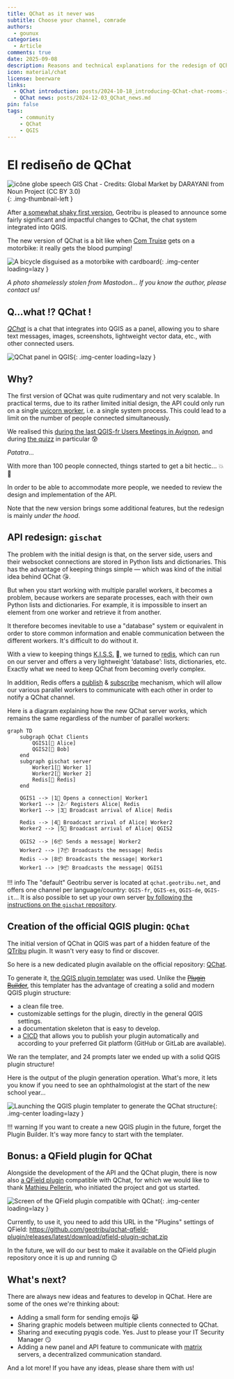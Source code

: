 ```yaml
---
title: QChat as it never was
subtitle: Choose your channel, comrade
authors:
  - gounux
categories:
  - Article
comments: true
date: 2025-09-08
description: Reasons and technical explanations for the redesign of QChat, the system for chatting with peers in QGIS.
icon: material/chat
license: beerware
links:
  - QChat introduction: posts/2024-10-18_introducing-QChat-chat-rooms-in-QGIS.md
  - QChat news: posts/2024-12-03_QChat_news.md
pin: false
tags:
    - community
    - QChat
    - QGIS
---
```


# El rediseño de QChat

![icône globe speech GIS Chat - Credits: Global Market by DARAYANI from Noun Project (CC BY 3.0)](https://cdn.geotribu.fr/img/logos-icones/divers/globe_speech_GISChat.svg){: .img-thumbnail-left }

After [a somewhat shaky first version](./2024-10-18_introducing-QChat-chat-rooms-in-QGIS.md), Geotribu is pleased to announce some fairly significant and impactful changes to QChat, the chat system integrated into QGIS.

The new version of QChat is a bit like when [Com Truise](https://www.youtube.com/watch?v=L4ENAdECytk) gets on a motorbike: it really gets the blood pumping!

![A bicycle disguised as a motorbike with cardboard](https://cdn.geotribu.fr/img/articles-blog-rdp/articles/2025/qchat_revolution/velo_deguise_en_moto.png){: .img-center loading=lazy }

<!-- more -->

_A photo shamelessly stolen from Mastodon... If you know the author, please contact us!_

## Q...what !? QChat !

[_QChat_](https://plugins.qgis.org/plugins/qchat/) is a chat that integrates into QGIS as a panel, allowing you to share text messages, images, screenshots, lightweight vector data, etc., with other connected users.

![QChat panel in QGIS](https://cdn.geotribu.fr/img/articles-blog-rdp/articles/2025/qchat_revolution/screen_qchat_qgis.webp){: .img-center loading=lazy }

## Why?

The first version of QChat was quite rudimentary and not very scalable. In practical terms, due to its rather limited initial design, the API could only run on a single [uvicorn worker](https://fastapi.tiangolo.com/deployment/server-workers/), i.e. a single system process. This could lead to a limit on the number of people connected simultaneously.

We realised this [during the last QGIS-fr Users Meetings in Avignon](https://video.osgeo.org/w/cabBYiLUoRAZZbLp2CTRj7), and during [the quizz](https://slides.geotribu.net/2025-06-11_qchat_qgisfr2025.html#/0/24) in particular :cold_sweat:

_Patatra_...

With more than 100 people connected, things started to get a bit hectic... :boom::dash:

In order to be able to accommodate more people, we needed to review the design and implementation of the API.

Note that the new version brings some additional features, but the redesign is mainly _under the hood_.

## API redesign: `gischat`

The problem with the initial design is that, on the server side, users and their websocket connections are stored in Python lists and dictionaries. This has the advantage of keeping things simple — which was kind of the initial idea behind QChat :kissing_heart:.

But when you start working with multiple parallel workers, it becomes a problem, because workers are separate processes, each with their own Python lists and dictionaries. For example, it is impossible to insert an element from one worker and retrieve it from another.

It therefore becomes inevitable to use a "database" system or equivalent in order to store common information and enable communication between the different workers. It's difficult to do without it.

With a view to keeping things [K.I.S.S.](https://en.wikipedia.org/wiki/KISS_principle) :kiss:, we turned to [redis](https://redis.io/), which can run on our server and offers a very lightweight ‘database’: lists, dictionaries, etc. Exactly what we need to keep QChat from becoming overly complex.

In addition, Redis offers a [publish](https://redis.io/docs/latest/commands/publish/) & [subscribe](https://redis.io/docs/latest/commands/subscribe/) mechanism, which will allow our various parallel workers to communicate with each other in order to notify a QChat channel.

Here is a diagram explaining how the new QChat server works, which remains the same regardless of the number of parallel workers:

```mermaid
graph TD
    subgraph QChat Clients
        QGIS1[👩 Alice]
        QGIS2[👨 Bob]
    end
    subgraph gischat server
        Worker1[🤖 Worker 1]
        Worker2[🤖 Worker 2]
        Redis[💾 Redis]
    end

    QGIS1 --> |1👋 Opens a connection| Worker1
    Worker1 --> |2✅ Registers Alice| Redis
    Worker1 --> |3👋 Broadcast arrival of Alice| Redis

    Redis --> |4👋 Broadcast arrival of Alice| Worker2
    Worker2 --> |5👋 Broadcast arrival of Alice| QGIS2

    QGIS2 --> |6📦 Sends a message| Worker2
    Worker2 --> |7📦 Broadcasts the message| Redis
    Redis --> |8📦 Broadcasts the message| Worker1
    Worker1 --> |9📦 Broadcasts the message| QGIS1
```

!!! info
    The "default" Geotribu server is located at `qchat.geotribu.net`, and offers one channel per language/country: `QGIS-fr`, `QGIS-es`, `QGIS-de`, `QGIS-it`... It is also possible to set up your own server [by following the instructions on the `gischat` repository](https://github.com/geotribu/gischat#deploy-a-self-hosted-instance).

## Creation of the official QGIS plugin: `QChat`

The initial version of QChat in QGIS was part of a hidden feature of the [QTribu](https://plugins.qgis.org/plugins/qtribu/) plugin. It wasn't very easy to find or discover.

So here is a new dedicated plugin available on the official repository: [QChat](https://plugins.qgis.org/plugins/qchat/).

To generate it, [the QGIS plugin templater](https://oslandia.gitlab.io/qgis/template-qgis-plugin/) was used. Unlike the [~~Plugin Builder~~](https://plugins.qgis.org/plugins/pluginbuilder/), this templater has the advantage of creating a solid and modern QGIS plugin structure:

- a clean file tree.
- customizable settings for the plugin, directly in the general QGIS settings.
- a documentation skeleton that is easy to develop.
- a [CICD](https://en.wikipedia.org/wiki/CI/CD) that allows you to publish your plugin automatically and according to your preferred Git platform (GitHub or GitLab are available).

We ran the templater, and 24 prompts later we ended up with a solid QGIS plugin structure!

Here is the output of the plugin generation operation. What's more, it lets you know if you need to see an ophthalmologist at the start of the new school year...

![Launching the QGIS plugin templater to generate the QChat structure](https://cdn.geotribu.fr/img/articles-blog-rdp/articles/2025/qchat_revolution/qchat_plugin_templater_run.webp){: .img-center loading=lazy }

!!! warning
    If you want to create a new QGIS plugin in the future, forget the Plugin Builder. It's way more fancy to start with the templater.

## Bonus: a QField plugin for QChat

Alongside the development of the API and the QChat plugin, there is now also [a QField plugin](https://github.com/geotribu/qchat-qfield-plugin) compatible with QChat, for which we would like to thank [Mathieu Pellerin](https://github.com/nirvn), who initiated the project and got us started.

![Screen of the QField plugin compatible with QChat](https://cdn.geotribu.fr/img/articles-blog-rdp/articles/2024/qchat/prez/ecran_qchat_qfield_plugin.webp){: .img-center loading=lazy }

Currently, to use it, you need to add this URL in the "Plugins" settings of QField: <https://github.com/geotribu/qchat-qfield-plugin/releases/latest/download/qfield-plugin-qchat.zip>

In the future, we will do our best to make it available on the QField plugin repository once it is up and running :wink:

## What's next?

There are always new ideas and features to develop in QChat. Here are some of the ones we're thinking about:

- Adding a small form for sending emojis :joy_cat:
- Sharing graphic models between multiple clients connected to QChat.
- Sharing and executing pyqgis code. Yes. Just to please your IT Security Manager :smirk:
- Adding a new panel and API feature to communicate with [matrix](https://matrix.org/) servers, a decentralized communication standard.

And a lot more! If you have any ideas, please share them with us!

